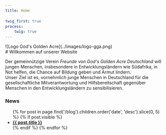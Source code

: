 ```yaml
---
title: Home

twig_first: true
process:
    twig: true
---
```

<div class="centeredImage" markdown="1" >
![Logo God's Golden Acre](../images/logo-gga.png)
</div>
# Willkommen auf unserer Website
  
Der gemeinnützige Verein *Freunde von God's Golden Acre Deutschland* will jungen Menschen, insbesondere in Entwicklungsländern wie Südafrika, in Not helfen, die Chance auf Bildung geben und Armut lindern.  
Unser Ziel ist es, vornehmlich junge Menschen in Deutschland für die gesellschaftliche Mitverantwortung und Hilfsbereitschaft gegenüber Menschen in den Entwicklungsländern zu sensibilisieren.

### News
<ul>
{% for post in page.find('/blog').children.order('date', 'desc').slice(0, 5) %}
    {% if post.visible %}
        <li class="recent-posts">
            <strong><a href="{{ post.url }}">{{ post.title }}</a></strong>
        </li>
    {% endif %}
{% endfor %}
</ul>